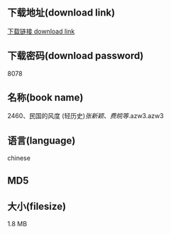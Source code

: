 ## 下载地址(download link)
[下载链接 download link](https://tutu365.netlify.app/?s=2460%E3%80%81%E6%B0%91%E5%9B%BD%E7%9A%84%E9%A3%8E%E5%BA%A6+%28%E8%BD%BB%E5%8E%86%E5%8F%B2%29_%E5%BC%A0%E6%96%B0%E9%A2%96%E3%80%81%E8%B4%B9%E7%9A%96%E7%AD%89_.azw3)

## 下载密码(download password)
8078

## 名称(book name)
2460、民国的风度 (轻历史)_张新颖、费皖等_.azw3.azw3

## 语言(language)
chinese

## MD5


## 大小(filesize)
1.8 MB
